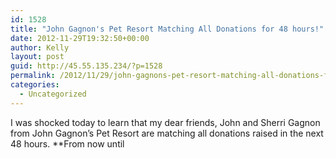 ```yaml
---
id: 1528
title: "John Gagnon's Pet Resort Matching All Donations for 48 hours!"
date: 2012-11-29T19:32:50+00:00
author: Kelly
layout: post
guid: http://45.55.135.234/?p=1528
permalink: /2012/11/29/john-gagnons-pet-resort-matching-all-donations-for-48-hours/
categories:
  - Uncategorized
---
```

I was shocked today to learn that my dear friends, John and Sherri Gagnon from John Gagnon&#8217;s Pet Resort are matching all donations raised in the next 48 hours. **From now until</p>